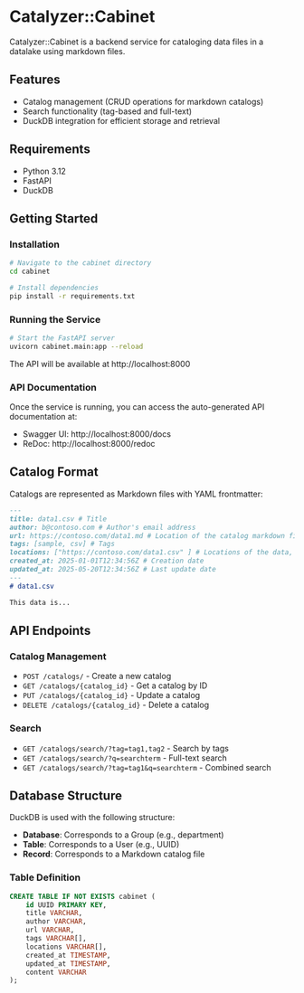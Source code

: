 # Catalyzer::Cabinet

Catalyzer::Cabinet is a backend service for cataloging data files in a datalake using markdown files.

## Features

- Catalog management (CRUD operations for markdown catalogs)
- Search functionality (tag-based and full-text)
- DuckDB integration for efficient storage and retrieval

## Requirements

- Python 3.12
- FastAPI
- DuckDB

## Getting Started

### Installation

```bash
# Navigate to the cabinet directory
cd cabinet

# Install dependencies
pip install -r requirements.txt
```

### Running the Service

```bash
# Start the FastAPI server
uvicorn cabinet.main:app --reload
```

The API will be available at http://localhost:8000

### API Documentation

Once the service is running, you can access the auto-generated API documentation at:

- Swagger UI: http://localhost:8000/docs
- ReDoc: http://localhost:8000/redoc

## Catalog Format

Catalogs are represented as Markdown files with YAML frontmatter:

```markdown
---
title: data1.csv # Title
author: b@contoso.com # Author's email address
url: https://contoso.com/data1.md # Location of the catalog markdown file
tags: [sample, csv] # Tags
locations: ["https://contoso.com/data1.csv" ] # Locations of the data, multiple possible
created_at: 2025-01-01T12:34:56Z # Creation date
updated_at: 2025-05-20T12:34:56Z # Last update date   
---
# data1.csv

This data is...
```

## API Endpoints

### Catalog Management

- `POST /catalogs/` - Create a new catalog
- `GET /catalogs/{catalog_id}` - Get a catalog by ID
- `PUT /catalogs/{catalog_id}` - Update a catalog
- `DELETE /catalogs/{catalog_id}` - Delete a catalog

### Search

- `GET /catalogs/search/?tag=tag1,tag2` - Search by tags
- `GET /catalogs/search/?q=searchterm` - Full-text search
- `GET /catalogs/search/?tag=tag1&q=searchterm` - Combined search

## Database Structure

DuckDB is used with the following structure:

- **Database**: Corresponds to a Group (e.g., department)
- **Table**: Corresponds to a User (e.g., UUID)
- **Record**: Corresponds to a Markdown catalog file

### Table Definition

```sql
CREATE TABLE IF NOT EXISTS cabinet (
    id UUID PRIMARY KEY,
    title VARCHAR,
    author VARCHAR,
    url VARCHAR,
    tags VARCHAR[],
    locations VARCHAR[],
    created_at TIMESTAMP,
    updated_at TIMESTAMP,
    content VARCHAR
);
```